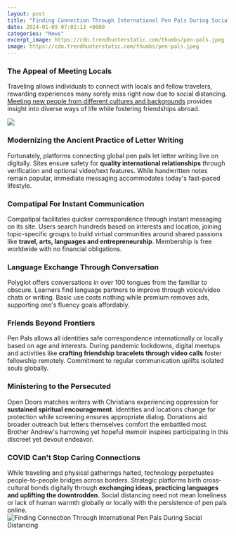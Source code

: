 ```yaml
---
layout: post
title: "Finding Connection Through International Pen Pals During Social Distancing"
date: 2024-01-09 07:02:13 +0000
categories: "News"
excerpt_image: https://cdn.trendhunterstatic.com/thumbs/pen-pals.jpeg
image: https://cdn.trendhunterstatic.com/thumbs/pen-pals.jpeg
---
```


### The Appeal of Meeting Locals 
Traveling allows individuals to connect with locals and fellow travelers, rewarding experiences many sorely miss right now due to social distancing. [Meeting new people from different cultures and backgrounds](https://store.fi.io.vn/womens-custom-proud-football-grandma-number-28-personalized-women-v-neck-t-shirt/men&) provides insight into diverse ways of life while fostering friendships abroad. 

![](https://i.kinja-img.com/gawker-media/image/upload/c_fill,f_auto,fl_progressive,g_center,h_675,pg_1,q_80,w_1200/m5yzsxulfedzqsoh4g1y.jpg)
### Modernizing the Ancient Practice of Letter Writing
Fortunately, platforms connecting global pen pals let letter writing live on digitally. Sites ensure safety for **quality international relationships** through verification and optional video/text features. While handwritten notes remain popular, immediate messaging accommodates today's fast-paced lifestyle. 
### Compatipal For Instant Communication
Compatipal facilitates quicker correspondence through instant messaging on its site. Users search hundreds based on interests and location, joining topic-specific groups to build virtual communities around shared passions like **travel, arts, languages and entrepreneurship**. Membership is free worldwide with no financial obligations.
### Language Exchange Through Conversation 
Polyglot offers conversations in over 100 tongues from the familiar to obscure. Learners find language partners to improve through voice/video chats or writing. Basic use costs nothing while premium removes ads, supporting one's fluency goals affordably. 
### Friends Beyond Frontiers 
Pen Pals allows all identities safe correspondence internationally or locally based on age and interests. During pandemic lockdowns, digital meetups and activities like **crafting friendship bracelets through video calls** foster fellowship remotely. Commitment to regular communication uplifts isolated souls globally.  
### Ministering to the Persecuted 
Open Doors matches writers with Christians experiencing oppression for **sustained spiritual encouragement**. Identities and locations change for protection while screening ensures appropriate dialog. Donations aid broader outreach but letters themselves comfort the embattled most. Brother Andrew's harrowing yet hopeful memoir inspires participating in this discreet yet devout endeavor.
### COVID Can't Stop Caring Connections
While traveling and physical gatherings halted, technology perpetuates people-to-people bridges across borders. Strategic platforms birth cross-cultural bonds digitally through **exchanging ideas, practicing languages and uplifting the downtrodden**. Social distancing need not mean loneliness or lack of human warmth globally or locally with the persistence of pen pals online.
![Finding Connection Through International Pen Pals During Social Distancing](https://cdn.trendhunterstatic.com/thumbs/pen-pals.jpeg)